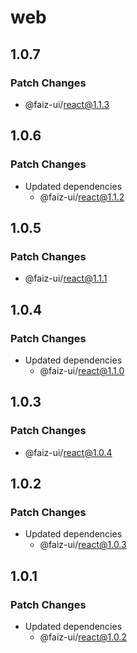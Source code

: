 # web

## 1.0.7

### Patch Changes

- @faiz-ui/react@1.1.3

## 1.0.6

### Patch Changes

- Updated dependencies
  - @faiz-ui/react@1.1.2

## 1.0.5

### Patch Changes

- @faiz-ui/react@1.1.1

## 1.0.4

### Patch Changes

- Updated dependencies
  - @faiz-ui/react@1.1.0

## 1.0.3

### Patch Changes

- @faiz-ui/react@1.0.4

## 1.0.2

### Patch Changes

- Updated dependencies
  - @faiz-ui/react@1.0.3

## 1.0.1

### Patch Changes

- Updated dependencies
  - @faiz-ui/react@1.0.2
